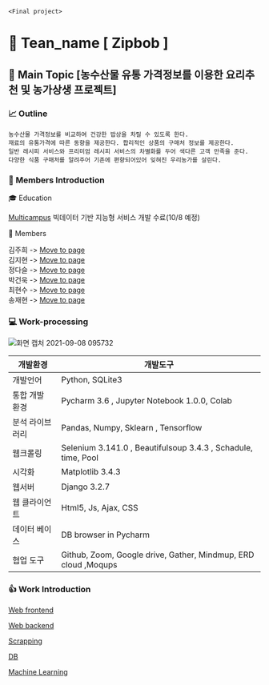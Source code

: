 `<Final project>`
# :rice: Tean_name [ Zipbob ]
## :green_apple: Main Topic [농수산물 유통 가격정보를 이용한 요리추천 및 농가상생 프로젝트]
### :chart_with_upwards_trend: Outline 
```
농수산물 가격정보를 비교하여 건강한 밥상을 차릴 수 있도록 한다.
재료의 유통가격에 따른 동향을 제공한다. 합리적인 상품의 구매처 정보를 제공한다. 
일반 레시피 서비스와 프리미엄 레시피 서비스의 차별화를 두어 색다른 고객 만족을 준다.
다양한 식품 구매처를 알려주어 기존에 편향되어있어 잊혀진 우리농가를 살린다.
```
### :information_desk_person: Members Introduction

:mortar_board: Education

[Multicampus](https://www.multicampus.com) 빅데이터 기반 지능형 서비스 개발 수료(10/8 예정)

:dizzy: Members 

김주희 -> [Move to page]() <br>
김지현 -> [Move to page]() <br>
정다슬 -> [Move to page](https://github.com/ginttone/Zipbob/blob/master/MD%20files/Daseul_Jeong.md) <br>
박건욱 -> [Move to page]() <br>
최현수 -> [Move to page](https://github.com/ginttone/Zipbob/blob/master/MD%20files/Hyunsoo_Choi.md) <br>
송재현 -> [Move to page](https://github.com/ginttone/Zipbob/blob/master/MD%20files/Jaehyeon_Song.md) <br>

### :computer: Work-processing

![화면 캡처 2021-09-08 095732](https://user-images.githubusercontent.com/83646543/132428660-dd3a284a-ad9e-43f4-937d-3df1e0e01102.jpg)

| 개발환경        | 개발도구                                                     |
| --------------- | ------------------------------------------------------------ |
| 개발언어        | Python, SQLite3                                              |
| 통합 개발 환경  | Pycharm 3.6 , Jupyter Notebook 1.0.0, Colab                  |
| 분석 라이브러리 | Pandas, Numpy, Sklearn , Tensorflow                          |
| 웹크롤링        | Selenium 3.141.0 , Beautifulsoup 3.4.3 , Schadule, time, Pool |
| 시각화          | Matplotlib 3.4.3                                             |
| 웹서버          | Django 3.2.7                                                 |
| 웹 클라이언트   | Html5, Js, Ajax, CSS                                         |
| 데이터 베이스   | DB browser in Pycharm                                        |
| 협업 도구       | Github, Zoom, Google drive, Gather, Mindmup, ERD cloud ,Moqups |

### :+1: Work Introduction

[Web frontend](https://github.com/ginttone/Zipbob/tree/master/home)

[Web backend](https://github.com/ginttone/Zipbob/tree/master/templates) 

[Scrapping](https://github.com/ginttone/Zipbob/tree/master/Crawling)

[DB]()

[Machine Learning](https://github.com/ginttone/Zipbob/tree/master/ML)
